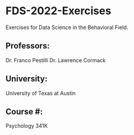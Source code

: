 # FDS-2022-Exercises
Exercises for Data Science in the Behavioral Field. 

## Professors: 
Dr. Franco Pestilli
Dr. Lawrence Cormack

## University: 
University of Texas at Austin

## Course #:
Psychology 341K
